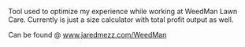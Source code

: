 Tool used to optimize my experience while working at WeedMan Lawn Care. Currently is just a size calculator with total profit output as well.

Can be found @ www.jaredmezz.com/WeedMan
